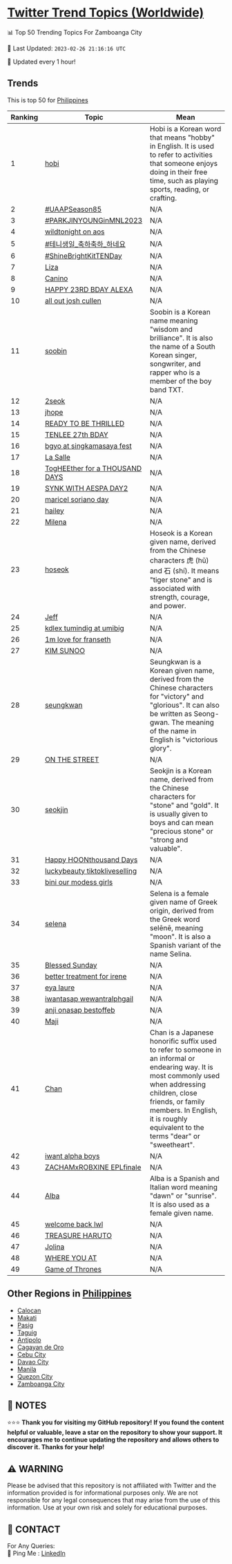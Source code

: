 [Twitter Trend Topics (Worldwide)](https://github.com/ErcinDedeoglu/Twitter-Trend-Topics)
==========


📊 Top 50 Trending Topics For Zamboanga City

📆 Last Updated: `2023-02-26 21:16:16 UTC`

🔧 Updated every 1 hour!


## Trends

This is top 50 for [Philippines](</Philippines>)

| Ranking | Topic | Mean |
| ------- | ------------ | ------------ |
| 1 | [hobi](http://twitter.com/search?q=hobi) | Hobi is a Korean word that means "hobby" in English. It is used to refer to activities that someone enjoys doing in their free time, such as playing sports, reading, or crafting. |
| 2 | [#UAAPSeason85](http://twitter.com/search?q=%23UAAPSeason85) | N/A |
| 3 | [#PARKJINYOUNGinMNL2023](http://twitter.com/search?q=%23PARKJINYOUNGinMNL2023) | N/A |
| 4 | [wildtonight on aos](http://twitter.com/search?q=wildtonight+on+aos) | N/A |
| 5 | [#테니생일_축하축하_하네요](http://twitter.com/search?q=%23%ed%85%8c%eb%8b%88%ec%83%9d%ec%9d%bc_%ec%b6%95%ed%95%98%ec%b6%95%ed%95%98_%ed%95%98%eb%84%a4%ec%9a%94) | N/A |
| 6 | [#ShineBrightKitTENDay](http://twitter.com/search?q=%23ShineBrightKitTENDay) | N/A |
| 7 | [Liza](http://twitter.com/search?q=Liza) | N/A |
| 8 | [Canino](http://twitter.com/search?q=Canino) | N/A |
| 9 | [HAPPY 23RD BDAY ALEXA](http://twitter.com/search?q=HAPPY+23RD+BDAY+ALEXA) | N/A |
| 10 | [all out josh cullen](http://twitter.com/search?q=all+out+josh+cullen) | N/A |
| 11 | [soobin](http://twitter.com/search?q=soobin) | Soobin is a Korean name meaning "wisdom and brilliance". It is also the name of a South Korean singer, songwriter, and rapper who is a member of the boy band TXT. |
| 12 | [2seok](http://twitter.com/search?q=2seok) | N/A |
| 13 | [jhope](http://twitter.com/search?q=jhope) | N/A |
| 14 | [READY TO BE THRILLED](http://twitter.com/search?q=READY+TO+BE+THRILLED) | N/A |
| 15 | [TENLEE 27th BDAY](http://twitter.com/search?q=TENLEE+27th+BDAY) | N/A |
| 16 | [bgyo at singkamasaya fest](http://twitter.com/search?q=bgyo+at+singkamasaya+fest) | N/A |
| 17 | [La Salle](http://twitter.com/search?q=La+Salle) | N/A |
| 18 | [TogHEEther for a THOUSAND DAYS](http://twitter.com/search?q=TogHEEther+for+a+THOUSAND+DAYS) | N/A |
| 19 | [SYNK WITH AESPA DAY2](http://twitter.com/search?q=SYNK+WITH+AESPA+DAY2) | N/A |
| 20 | [maricel soriano day](http://twitter.com/search?q=maricel+soriano+day) | N/A |
| 21 | [hailey](http://twitter.com/search?q=hailey) | N/A |
| 22 | [Milena](http://twitter.com/search?q=Milena) | N/A |
| 23 | [hoseok](http://twitter.com/search?q=hoseok) | Hoseok is a Korean given name, derived from the Chinese characters 虎 (hǔ) and 石 (shí). It means "tiger stone" and is associated with strength, courage, and power. |
| 24 | [Jeff](http://twitter.com/search?q=Jeff) | N/A |
| 25 | [kdlex tumindig at umibig](http://twitter.com/search?q=kdlex+tumindig+at+umibig) | N/A |
| 26 | [1m love for franseth](http://twitter.com/search?q=1m+love+for+franseth) | N/A |
| 27 | [KIM SUNOO](http://twitter.com/search?q=KIM+SUNOO) | N/A |
| 28 | [seungkwan](http://twitter.com/search?q=seungkwan) | Seungkwan is a Korean given name, derived from the Chinese characters for "victory" and "glorious". It can also be written as Seong-gwan. The meaning of the name in English is "victorious glory". |
| 29 | [ON THE STREET](http://twitter.com/search?q=ON+THE+STREET) | N/A |
| 30 | [seokjin](http://twitter.com/search?q=seokjin) | Seokjin is a Korean name, derived from the Chinese characters for "stone" and "gold". It is usually given to boys and can mean "precious stone" or "strong and valuable". |
| 31 | [Happy HOONthousand Days](http://twitter.com/search?q=Happy+HOONthousand+Days) | N/A |
| 32 | [luckybeauty tiktokliveselling](http://twitter.com/search?q=luckybeauty+tiktokliveselling) | N/A |
| 33 | [bini our modess girls](http://twitter.com/search?q=bini+our+modess+girls) | N/A |
| 34 | [selena](http://twitter.com/search?q=selena) | Selena is a female given name of Greek origin, derived from the Greek word selēnē, meaning "moon". It is also a Spanish variant of the name Selina. |
| 35 | [Blessed Sunday](http://twitter.com/search?q=Blessed+Sunday) | N/A |
| 36 | [better treatment for irene](http://twitter.com/search?q=better+treatment+for+irene) | N/A |
| 37 | [eya laure](http://twitter.com/search?q=eya+laure) | N/A |
| 38 | [iwantasap wewantralphgail](http://twitter.com/search?q=iwantasap+wewantralphgail) | N/A |
| 39 | [anji onasap bestoffeb](http://twitter.com/search?q=anji+onasap+bestoffeb) | N/A |
| 40 | [Maji](http://twitter.com/search?q=Maji) | N/A |
| 41 | [Chan](http://twitter.com/search?q=Chan) | Chan is a Japanese honorific suffix used to refer to someone in an informal or endearing way. It is most commonly used when addressing children, close friends, or family members. In English, it is roughly equivalent to the terms "dear" or "sweetheart". |
| 42 | [iwant alpha boys](http://twitter.com/search?q=iwant+alpha+boys) | N/A |
| 43 | [ZACHAMxROBXINE EPLfinale](http://twitter.com/search?q=ZACHAMxROBXINE+EPLfinale) | N/A |
| 44 | [Alba](http://twitter.com/search?q=Alba) | Alba is a Spanish and Italian word meaning "dawn" or "sunrise". It is also used as a female given name. |
| 45 | [welcome back lwl](http://twitter.com/search?q=welcome+back+lwl) | N/A |
| 46 | [TREASURE HARUTO](http://twitter.com/search?q=TREASURE+HARUTO) | N/A |
| 47 | [Jolina](http://twitter.com/search?q=Jolina) | N/A |
| 48 | [WHERE YOU AT](http://twitter.com/search?q=WHERE+YOU+AT) | N/A |
| 49 | [Game of Thrones](http://twitter.com/search?q=Game+of+Thrones) | N/A |



## Other Regions in [Philippines](</Philippines>)

* [Calocan](</Philippines/Calocan.md>)
* [Makati](</Philippines/Makati.md>)
* [Pasig](</Philippines/Pasig.md>)
* [Taguig](</Philippines/Taguig.md>)
* [Antipolo](</Philippines/Antipolo.md>)
* [Cagayan de Oro](</Philippines/Cagayan de Oro.md>)
* [Cebu City](</Philippines/Cebu City.md>)
* [Davao City](</Philippines/Davao City.md>)
* [Manila](</Philippines/Manila.md>)
* [Quezon City](</Philippines/Quezon City.md>)
* [Zamboanga City](</Philippines/Zamboanga City.md>)



## 📝 NOTES

⭐⭐⭐ **Thank you for visiting my GitHub repository! If you found the content helpful or valuable, leave a star on the repository to show your support. It encourages me to continue updating the repository and allows others to discover it. Thanks for your help!**


## ⚠️ WARNING

Please be advised that this repository is not affiliated with Twitter and the information provided is for informational purposes only. We are not responsible for any legal consequences that may arise from the use of this information. Use at your own risk and solely for educational purposes.


## 📨 CONTACT

 For Any Queries:  
            🏓 Ping Me : [LinkedIn](https://www.linkedin.com/in/ercindedeoglu/)
